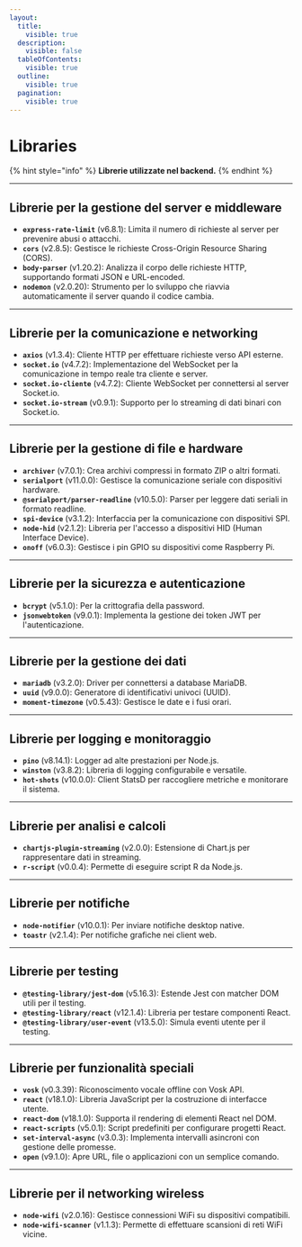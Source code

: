 ```yaml
---
layout:
  title:
    visible: true
  description:
    visible: false
  tableOfContents:
    visible: true
  outline:
    visible: true
  pagination:
    visible: true
---
```


# Libraries

{% hint style="info" %}
**Librerie utilizzate nel backend.**
{% endhint %}

***

## Librerie per la gestione del server e middleware

* **`express-rate-limit`** (v6.8.1): Limita il numero di richieste al server per prevenire abusi o attacchi.
* **`cors`** (v2.8.5): Gestisce le richieste Cross-Origin Resource Sharing (CORS).
* **`body-parser`** (v1.20.2): Analizza il corpo delle richieste HTTP, supportando formati JSON e URL-encoded.
* **`nodemon`** (v2.0.20): Strumento per lo sviluppo che riavvia automaticamente il server quando il codice cambia.

***

## Librerie per la comunicazione e networking

* **`axios`** (v1.3.4): Cliente HTTP per effettuare richieste verso API esterne.
* **`socket.io`** (v4.7.2): Implementazione del WebSocket per la comunicazione in tempo reale tra cliente e server.
* **`socket.io-cliente`** (v4.7.2): Cliente WebSocket per connettersi al server Socket.io.
* **`socket.io-stream`** (v0.9.1): Supporto per lo streaming di dati binari con Socket.io.

***

## Librerie per la gestione di file e hardware

* **`archiver`** (v7.0.1): Crea archivi compressi in formato ZIP o altri formati.
* **`serialport`** (v11.0.0): Gestisce la comunicazione seriale con dispositivi hardware.
* **`@serialport/parser-readline`** (v10.5.0): Parser per leggere dati seriali in formato readline.
* **`spi-device`** (v3.1.2): Interfaccia per la comunicazione con dispositivi SPI.
* **`node-hid`** (v2.1.2): Libreria per l'accesso a dispositivi HID (Human Interface Device).
* **`onoff`** (v6.0.3): Gestisce i pin GPIO su dispositivi come Raspberry Pi.

***

## Librerie per la sicurezza e autenticazione

* **`bcrypt`** (v5.1.0): Per la crittografia della password.
* **`jsonwebtoken`** (v9.0.1): Implementa la gestione dei token JWT per l'autenticazione.

***

## Librerie per la gestione dei dati

* **`mariadb`** (v3.2.0): Driver per connettersi a database MariaDB.
* **`uuid`** (v9.0.0): Generatore di identificativi univoci (UUID).
* **`moment-timezone`** (v0.5.43): Gestisce le date e i fusi orari.

***

## **Librerie per logging e monitoraggio**

* **`pino`** (v8.14.1): Logger ad alte prestazioni per Node.js.
* **`winston`** (v3.8.2): Libreria di logging configurabile e versatile.
* **`hot-shots`** (v10.0.0): Client StatsD per raccogliere metriche e monitorare il sistema.

***

## **Librerie per analisi e calcoli**

* **`chartjs-plugin-streaming`** (v2.0.0): Estensione di Chart.js per rappresentare dati in streaming.
* **`r-script`** (v0.0.4): Permette di eseguire script R da Node.js.

***

## **Librerie per notifiche**

* **`node-notifier`** (v10.0.1): Per inviare notifiche desktop native.
* **`toastr`** (v2.1.4): Per notifiche grafiche nei client web.

***

## **Librerie per testing**

* **`@testing-library/jest-dom`** (v5.16.3): Estende Jest con matcher DOM utili per il testing.
* **`@testing-library/react`** (v12.1.4): Libreria per testare componenti React.
* **`@testing-library/user-event`** (v13.5.0): Simula eventi utente per il testing.

***

## **Librerie per funzionalità speciali**

* **`vosk`** (v0.3.39): Riconoscimento vocale offline con Vosk API.
* **`react`** (v18.1.0): Libreria JavaScript per la costruzione di interfacce utente.
* **`react-dom`** (v18.1.0): Supporta il rendering di elementi React nel DOM.
* **`react-scripts`** (v5.0.1): Script predefiniti per configurare progetti React.
* **`set-interval-async`** (v3.0.3): Implementa intervalli asincroni con gestione delle promesse.
* **`open`** (v9.1.0): Apre URL, file o applicazioni con un semplice comando.

***

## **Librerie per il networking wireless**

* **`node-wifi`** (v2.0.16): Gestisce connessioni WiFi su dispositivi compatibili.
* **`node-wifi-scanner`** (v1.1.3): Permette di effettuare scansioni di reti WiFi vicine.
